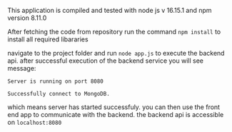 This application is compiled and tested with node js v 16.15.1 and npm version 8.11.0

After fetching the code from repository run the command `npm install` to install all required libararies

navigate to the project folder and run `node app.js` to execute the backend api. after successful execution of the backend service you will see message:  

`Server is running on port 8080` 

`Successfully connect to MongoDB.`

which means server has started successfuly. you can then use the front end app to communicate with the backend. the backend api is accessible on `localhost:8080`
